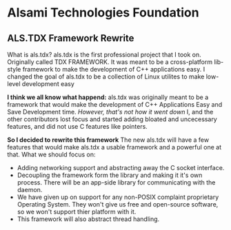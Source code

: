 # Alsami Technologies Foundation
## ALS.TDX Framework Rewrite

What is als.tdx?
	als.tdx is the first professional project that I took on. Originally called TDX FRAMEWORK. It was meant to be a cross-platform lib-style framework to make the development of C++ applications easy. I changed the goal of als.tdx to be a collection of Linux utilites to make low-level development easy

**I think we all know what happend:**
	als.tdx was originally meant to be a framework that would make the development of C++ Applications Easy and Save Development time.
	*However, that's not how it went down*
	I, and the other contributors lost focus and started adding bloated and uncecessary features, and did not use C features like pointers.

**So I decided to rewrite this framework**
	The new als.tdx will have a few features that would make als.tdx a usable framework and a powerful one at that.
	What we should focus on:
* Adding networking support and abstracting away the C socket interface.
* Decoupling the framework form the library and making it it's own process. There will be an app-side library for communicating with the daemon.
* We have given up on support for any non-POSIX complaint proprietary Operating System. They won't give us free and open-source software, so we won't support thier platform with it.	
* This framework will also abstract thread handling.
